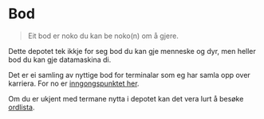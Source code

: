 # Bod
> Eit bod er noko du kan be noko(n) om å gjere. 

Dette depotet tek ikkje for seg bod du kan gje menneske og dyr, men heller bod du kan gje datamaskina di.

Det er ei samling av nyttige bod for terminalar som eg har samla opp over karriera. 
For no er [inngongspunktet her](dokumentasjon/nyttige_bod.md).

Om du er ukjent med termane nytta i depotet kan det vera lurt å besøke [ordlista](dokumentasjon/ordliste.md).